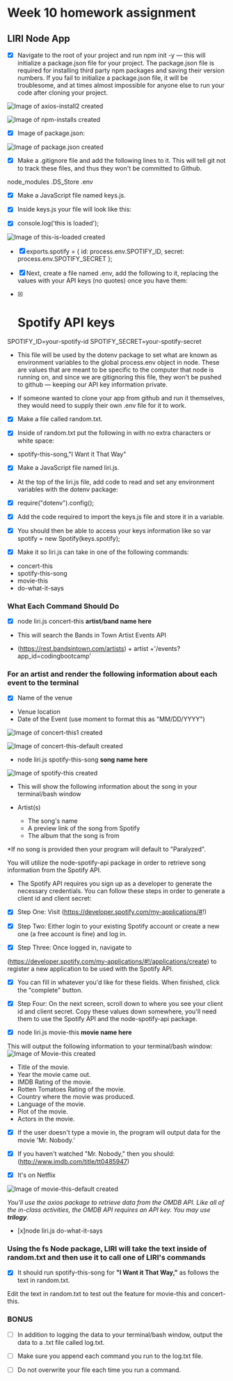 # Week 10 homework assignment

## LIRI Node App

- [x] Navigate to the root of your project and run npm init -y — this will initialize a package.json file for your project. The package.json file is required for installing third party npm packages and saving their version numbers. If you fail to initialize a package.json file, it will be troublesome, and at times almost impossible for anyone else to run your code after cloning your project.

![Image of axios-install2 created](/images/axios.jpg)

![Image of npm-installs created](/images/npm_installs.jpg)

- [x] Image of package.json:

![Image of package.json created](/images/package_json.jpg)

- [x] Make a .gitignore file and add the following lines to it. This will tell git not to track these files, and thus they won't be committed to Github.

node_modules
.DS_Store
.env

- [x] Make a JavaScript file named keys.js.

- [x] Inside keys.js your file will look like this:

- [x] console.log('this is loaded');

![Image of this-is-loaded created](/images/this_is_loaded.png)

- [x] exports.spotify = {
  id: process.env.SPOTIFY_ID,
  secret: process.env.SPOTIFY_SECRET
};

- [x] Next, create a file named .env, add the following to it, replacing the values with your API keys (no quotes) once you have them:

- [x] # Spotify API keys

SPOTIFY_ID=your-spotify-id
SPOTIFY_SECRET=your-spotify-secret

- This file will be used by the dotenv package to set what are known as environment variables to the global process.env object in node. These are values that are meant to be specific to the computer that node is running on, and since we are gitignoring this file, they won't be pushed to github — keeping our API key information private.

- If someone wanted to clone your app from github and run it themselves, they would need to supply their own .env file for it to work.

- [x] Make a file called random.txt.

- [x] Inside of random.txt put the following in with no extra characters or white space:

- spotify-this-song,"I Want it That Way"

- [x] Make a JavaScript file named liri.js.

- At the top of the liri.js file, add code to read and set any environment variables with the dotenv package:

- [x] require("dotenv").config();

- [x] Add the code required to import the keys.js file and store it in a variable.

- [x] You should then be able to access your keys information like so
  var spotify = new Spotify(keys.spotify);

- [x] Make it so liri.js can take in one of the following commands:

- concert-this
- spotify-this-song
- movie-this
- do-what-it-says

### What Each Command Should Do

- [x] node liri.js concert-this **artist/band name here**

- This will search the Bands in Town Artist Events API

- (https://rest.bandsintown.com/artists) + artist +'/events?app_id=codingbootcamp'

### For an artist and render the following information about each event to the terminal

- [x] Name of the venue

- Venue location
- Date of the Event (use moment to format this as "MM/DD/YYYY")

![Image of concert-this1 created](/images/concert-this1.png)

![Image of concert-this-default created](/images/concert-this-default.png)

- node liri.js spotify-this-song **song name here**

![Image of spotify-this created](/images/spotify-this.png)

- This will show the following information about the song in your terminal/bash window

- Artist(s)

  - The song's name
  - A preview link of the song from Spotify
  - The album that the song is from

*If no song is provided then your program will default to "Paralyzed".

You will utilize the node-spotify-api package in order to retrieve song information from the Spotify API.

- The Spotify API requires you sign up as a developer to generate the necessary credentials. You can follow these steps in order to generate a client id and client secret:

- [x] Step One: Visit (https://developer.spotify.com/my-applications/#!)

- [x] Step Two: Either login to your existing Spotify account or create a new one (a free account is fine) and log in.

- [x] Step Three: Once logged in, navigate to

(https://developer.spotify.com/my-applications/#!/applications/create)
to register a new application to be used with the Spotify API.

- [x] You can fill in whatever you'd like for these fields. When finished, click the "complete" button.

- [x] Step Four: On the next screen, scroll down to where you see your client id and client secret. Copy these values down somewhere, you'll need them to use the Spotify API and the node-spotify-api package.

- [x] node liri.js movie-this **movie name here**

This will output the following information to your terminal/bash window:
![Image of Movie-this created](/images/Movie-this.png)

- Title of the movie.
- Year the movie came out.
- IMDB Rating of the movie.
- Rotten Tomatoes Rating of the movie.
- Country where the movie was produced.
- Language of the movie.
- Plot of the movie.
- Actors in the movie.

- [x] If the user doesn't type a movie in, the program will output data for the movie 'Mr. Nobody.'

- [x] If you haven't watched "Mr. Nobody," then you should: (http://www.imdb.com/title/tt0485947)

- [x] It's on Netflix


![Image of movie-this-default created](/images/movie-this-default.png)

_You'll use the axios package to retrieve data from the OMDB API. Like all of the in-class activities, the OMDB API requires an API key. You may use **trilogy**._

- [x]node liri.js do-what-it-says

### Using the fs Node package, LIRI will take the text inside of random.txt and then use it to call one of LIRI's commands

- [x] It should run spotify-this-song for **"I Want it That Way,"** as follows the text in random.txt.

Edit the text in random.txt to test out the feature for movie-this and concert-this.

### BONUS

- [ ] In addition to logging the data to your terminal/bash window, output the data to a .txt file called log.txt.

- [ ] Make sure you append each command you run to the log.txt file.

- [ ] Do not overwrite your file each time you run a command.
